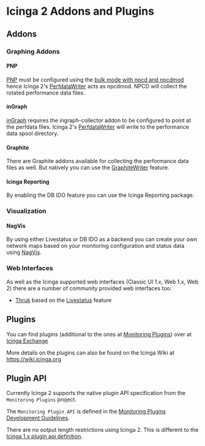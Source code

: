 # <a id="addons-plugins"></a> Icinga 2 Addons and Plugins

## <a id="addons"></a> Addons

### <a id="addons-graphing-reporting"></a> Graphing Addons

#### <a id="addons-graphing-pnp"></a> PNP

[PNP](http://www.pnp4nagios.org) must be configured using the
[bulk mode with npcd and npcdmod](http://docs.pnp4nagios.org/pnp-0.6/modes#bulk_mode_with_npcd_and_npcdmod)
hence Icinga 2's [PerfdataWriter](#performance-data) acts as npcdmod. NPCD will collect
the rotated performance data files.

#### <a id="addons-graphing-ingraph"></a> inGraph

[inGraph](https://www.netways.org/projects/ingraph/wiki) requires the ingraph-collector addon
to be configured to point at the perfdata files. Icinga 2's [PerfdataWriter](#performance-data) will
write to the performance data spool directory.

#### <a id="addons-graphing-graphite"></a> Graphite

There are Graphite addons available for collecting the performance data files as well. But
natively you can use the [GraphiteWriter](#graphite-carbon-cache-writer) feature.

#### <a id="addons-reporting"></a> Icinga Reporting

By enabling the DB IDO feature you can use the Icinga Reporting package.


### <a id="addons-visualization"></a> Visualization

#### <a id="addons-visualization-nagvis"></a> NagVis

By using either Livestatus or DB IDO as a backend you can create your own network maps
based on your monitoring configuration and status data using [NagVis](http://www.nagvis.org).

### <a id="addons-web-interfaces"></a> Web Interfaces

As well as the Icinga supported web interfaces (Classic UI 1.x, Web 1.x, Web 2) there are a
number of community provided web interfaces too:

* [Thruk](http://www.thruk.org) based on the [Livestatus](#livestatus) feature


## <a id="plugins"></a> Plugins

You can find plugins (additional to the ones at [Monitoring Plugins](https://www.monitoring-plugins.org)) over at
[Icinga Exchange](https://exchange.icinga.org)

More details on the plugins can also be found on the Icinga Wiki at https://wiki.icinga.org

## <a id="plugin-api"></a> Plugin API

Currently Icinga 2 supports the native plugin API specification from the `Monitoring Plugins`
project.

The `Monitoring Plugin API` is defined in the [Monitoring Plugins Development Guidelines](https://www.monitoring-plugins.org/doc/guidelines.html).

There are no output length restrictions using Icinga 2. This is different to the
[Icinga 1.x plugin api definition](http://docs.icinga.org/latest/en/pluginapi.html#outputlengthrestrictions).
